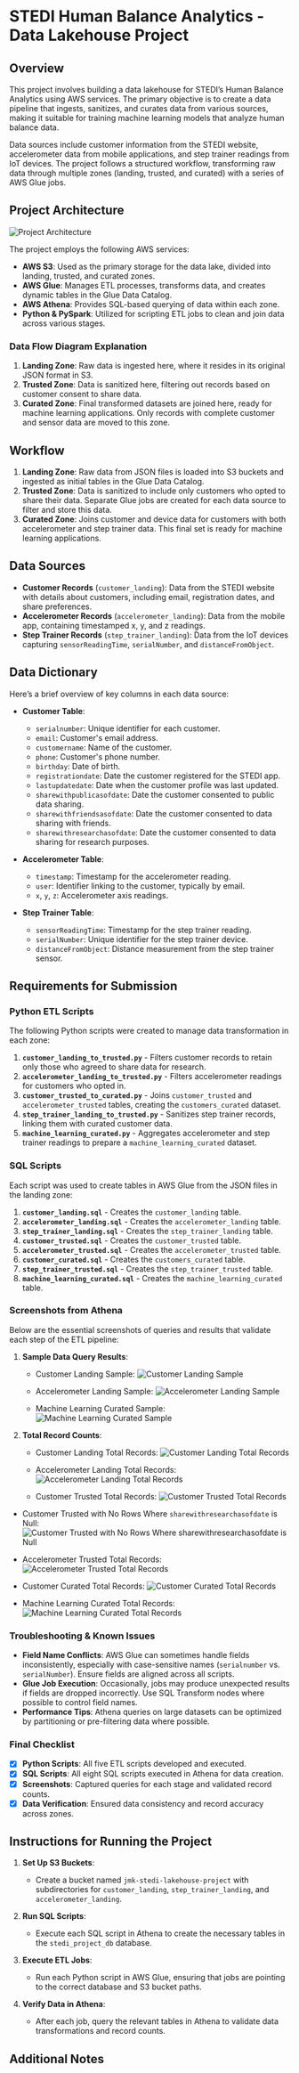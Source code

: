 # STEDI Human Balance Analytics - Data Lakehouse Project

## Overview

This project involves building a data lakehouse for STEDI’s Human Balance Analytics using AWS services. The primary objective is to create a data pipeline that ingests, sanitizes, and curates data from various sources, making it suitable for training machine learning models that analyze human balance data.

Data sources include customer information from the STEDI website, accelerometer data from mobile applications, and step trainer readings from IoT devices. The project follows a structured workflow, transforming raw data through multiple zones (landing, trusted, and curated) with a series of AWS Glue jobs.

## Project Architecture

![Project Architecture](screenshots/lake_house_architecture.png)

The project employs the following AWS services:
- **AWS S3**: Used as the primary storage for the data lake, divided into landing, trusted, and curated zones.
- **AWS Glue**: Manages ETL processes, transforms data, and creates dynamic tables in the Glue Data Catalog.
- **AWS Athena**: Provides SQL-based querying of data within each zone.
- **Python & PySpark**: Utilized for scripting ETL jobs to clean and join data across various stages.

### Data Flow Diagram Explanation
1. **Landing Zone**: Raw data is ingested here, where it resides in its original JSON format in S3.
2. **Trusted Zone**: Data is sanitized here, filtering out records based on customer consent to share data.
3. **Curated Zone**: Final transformed datasets are joined here, ready for machine learning applications. Only records with complete customer and sensor data are moved to this zone.

## Workflow

1. **Landing Zone**: Raw data from JSON files is loaded into S3 buckets and ingested as initial tables in the Glue Data Catalog.
2. **Trusted Zone**: Data is sanitized to include only customers who opted to share their data. Separate Glue jobs are created for each data source to filter and store this data.
3. **Curated Zone**: Joins customer and device data for customers with both accelerometer and step trainer data. This final set is ready for machine learning applications.

## Data Sources

- **Customer Records** (`customer_landing`): Data from the STEDI website with details about customers, including email, registration dates, and share preferences.
- **Accelerometer Records** (`accelerometer_landing`): Data from the mobile app, containing timestamped x, y, and z readings.
- **Step Trainer Records** (`step_trainer_landing`): Data from the IoT devices capturing `sensorReadingTime`, `serialNumber`, and `distanceFromObject`.

## Data Dictionary

Here’s a brief overview of key columns in each data source:

- **Customer Table**:
  - `serialnumber`: Unique identifier for each customer.
  - `email`: Customer's email address.
  - `customername`: Name of the customer.
  - `phone`: Customer's phone number.
  - `birthday`: Date of birth.
  - `registrationdate`: Date the customer registered for the STEDI app.
  - `lastupdatedate`: Date when the customer profile was last updated.
  - `sharewithpublicasofdate`: Date the customer consented to public data sharing.
  - `sharewithfriendsasofdate`: Date the customer consented to data sharing with friends.
  - `sharewithresearchasofdate`: Date the customer consented to data sharing for research purposes.
  
- **Accelerometer Table**:
  - `timestamp`: Timestamp for the accelerometer reading.
  - `user`: Identifier linking to the customer, typically by email.
  - `x`, `y`, `z`: Accelerometer axis readings.

- **Step Trainer Table**:
  - `sensorReadingTime`: Timestamp for the step trainer reading.
  - `serialNumber`: Unique identifier for the step trainer device.
  - `distanceFromObject`: Distance measurement from the step trainer sensor.

## Requirements for Submission

### Python ETL Scripts

The following Python scripts were created to manage data transformation in each zone:

1. **`customer_landing_to_trusted.py`** - Filters customer records to retain only those who agreed to share data for research.
2. **`accelerometer_landing_to_trusted.py`** - Filters accelerometer readings for customers who opted in.
3. **`customer_trusted_to_curated.py`** - Joins `customer_trusted` and `accelerometer_trusted` tables, creating the `customers_curated` dataset.
4. **`step_trainer_landing_to_trusted.py`** - Sanitizes step trainer records, linking them with curated customer data.
5. **`machine_learning_curated.py`** - Aggregates accelerometer and step trainer readings to prepare a `machine_learning_curated` dataset.

### SQL Scripts

Each script was used to create tables in AWS Glue from the JSON files in the landing zone:

1. **`customer_landing.sql`** - Creates the `customer_landing` table.
2. **`accelerometer_landing.sql`** - Creates the `accelerometer_landing` table.
3. **`step_trainer_landing.sql`** - Creates the `step_trainer_landing` table.
4. **`customer_trusted.sql`** - Creates the `customer_trusted` table.
5. **`accelerometer_trusted.sql`** - Creates the `accelerometer_trusted` table.
6. **`customer_curated.sql`** - Creates the `customers_curated` table.
7. **`step_trainer_trusted.sql`** - Creates the `step_trainer_trusted` table.
8. **`machine_learning_curated.sql`** - Creates the `machine_learning_curated` table.

### Screenshots from Athena

Below are the essential screenshots of queries and results that validate each step of the ETL pipeline:

1. **Sample Data Query Results**:
   
   - Customer Landing Sample:
     ![Customer Landing Sample](screenshots/customer_landing_data_sample.png)
   
   - Accelerometer Landing Sample:
     ![Accelerometer Landing Sample](screenshots/accelerometer_landing_data_sample.png)
   
   - Machine Learning Curated Sample:
     ![Machine Learning Curated Sample](screenshots/machine_learning_curated_data_sample.png)
   
2. **Total Record Counts**:
   
   - Customer Landing Total Records:
     ![Customer Landing Total Records](screenshots/customer_landing_total_records.png)
   
   - Accelerometer Landing Total Records:
     ![Accelerometer Landing Total Records](screenshots/accelerometer_landing_total_records.png)
   
   - Customer Trusted Total Records:
     ![Customer Trusted Total Records](screenshots/customer_trusted_total_records.png)

  - Customer Trusted with No Rows Where `sharewithresearchasofdate` is Null:
    ![Customer Trusted with No Rows Where sharewithresearchasofdate is Null](screenshots/customer_trusted_with_no_rows_where_sharewithresearchasofdate_is_null.png)
   
   - Accelerometer Trusted Total Records:
     ![Accelerometer Trusted Total Records](screenshots/accelerometer_trusted_total_records.png)
   
   - Customer Curated Total Records:
     ![Customer Curated Total Records](screenshots/customer_curated_total_records.png)
   
   - Machine Learning Curated Total Records:
     ![Machine Learning Curated Total Records](screenshots/machine_learning_curated_total_records.png)

### Troubleshooting & Known Issues

- **Field Name Conflicts**: AWS Glue can sometimes handle fields inconsistently, especially with case-sensitive names (`serialnumber` vs. `serialNumber`). Ensure fields are aligned across all scripts.
- **Glue Job Execution**: Occasionally, jobs may produce unexpected results if fields are dropped incorrectly. Use SQL Transform nodes where possible to control field names.
- **Performance Tips**: Athena queries on large datasets can be optimized by partitioning or pre-filtering data where possible.

### Final Checklist

- [x] **Python Scripts**: All five ETL scripts developed and executed.
- [x] **SQL Scripts**: All eight SQL scripts executed in Athena for data creation.
- [x] **Screenshots**: Captured queries for each stage and validated record counts.
- [x] **Data Verification**: Ensured data consistency and record accuracy across zones.

## Instructions for Running the Project

1. **Set Up S3 Buckets**:
   - Create a bucket named `jmk-stedi-lakehouse-project` with subdirectories for `customer_landing`, `step_trainer_landing`, and `accelerometer_landing`.

2. **Run SQL Scripts**:
   - Execute each SQL script in Athena to create the necessary tables in the `stedi_project_db` database.

3. **Execute ETL Jobs**:
   - Run each Python script in AWS Glue, ensuring that jobs are pointing to the correct database and S3 bucket paths.

4. **Verify Data in Athena**:
   - After each job, query the relevant tables in Athena to validate data transformations and record counts.

## Additional Notes



